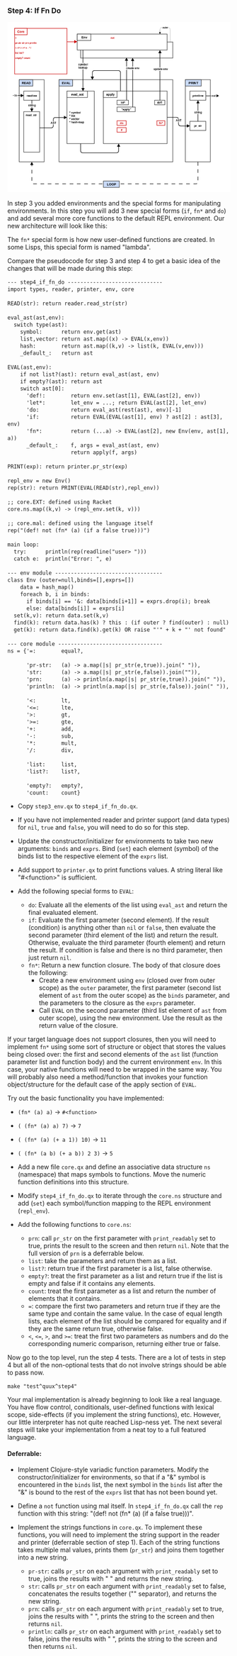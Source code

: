 ### Step 4: If Fn Do

![step4_if_fn_do architecture](step4_if_fn_do.png)

In step 3 you added environments and the special forms for
manipulating environments. In this step you will add 3 new special
forms (`if`, `fn*` and `do`) and add several more core functions to
the default REPL environment. Our new architecture will look like
this:

The `fn*` special form is how new user-defined functions are created.
In some Lisps, this special form is named "lambda".

Compare the pseudocode for step 3 and step 4 to get a basic idea of
the changes that will be made during this step:

```
--- step4_if_fn_do ------------------------------
import types, reader, printer, env, core

READ(str): return reader.read_str(str)

eval_ast(ast,env):
  switch type(ast):
    symbol:      return env.get(ast)
    list,vector: return ast.map((x) -> EVAL(x,env))
    hash:        return ast.map((k,v) -> list(k, EVAL(v,env)))
    _default_:   return ast

EVAL(ast,env):
    if not list?(ast): return eval_ast(ast, env)
    if empty?(ast): return ast
    switch ast[0]:
      'def!:        return env.set(ast[1], EVAL(ast[2], env))
      'let*:        let_env = ...; return EVAL(ast[2], let_env)
      'do:          return eval_ast(rest(ast), env)[-1]
      'if:          return EVAL(EVAL(ast[1], env) ? ast[2] : ast[3], env)
      'fn*:         return (...a) -> EVAL(ast[2], new Env(env, ast[1], a))
      _default_:    f, args = eval_ast(ast, env)
                    return apply(f, args)

PRINT(exp): return printer.pr_str(exp)

repl_env = new Env()
rep(str): return PRINT(EVAL(READ(str),repl_env))

;; core.EXT: defined using Racket
core.ns.map((k,v) -> (repl_env.set(k, v)))

;; core.mal: defined using the language itself
rep("(def! not (fn* (a) (if a false true)))")

main loop:
  try:      println(rep(readline("user> ")))
  catch e:  println("Error: ", e)

--- env module ----------------------------------
class Env (outer=null,binds=[],exprs=[])
    data = hash_map()
    foreach b, i in binds:
      if binds[i] == '&: data[binds[i+1]] = exprs.drop(i); break
      else: data[binds[i]] = exprs[i]
  set(k,v): return data.set(k,v)
  find(k): return data.has(k) ? this : (if outer ? find(outer) : null)
  get(k): return data.find(k).get(k) OR raise "'" + k + "' not found"

--- core module ---------------------------------
ns = {'=:        equal?,

      'pr-str:   (a) -> a.map(|s| pr_str(e,true)).join(" ")),
      'str:      (a) -> a.map(|s| pr_str(e,false)).join("")),
      'prn:      (a) -> println(a.map(|s| pr_str(e,true)).join(" ")),
      'println:  (a) -> println(a.map(|s| pr_str(e,false)).join(" ")),

      '<:        lt,
      '<=:       lte,
      '>:        gt,
      '>=:       gte,
      '+:        add,
      '-:        sub,
      '*:        mult,
      '/:        div,

      'list:     list,
      'list?:    list?,

      'empty?:   empty?,
      'count:    count}
```

* Copy `step3_env.qx` to `step4_if_fn_do.qx`.

* If you have not implemented reader and printer support (and data
  types) for `nil`, `true` and `false`, you will need to do so for
  this step.

* Update the constructor/initializer for environments to take two new
  arguments: `binds` and `exprs`. Bind (`set`) each element (symbol)
  of the binds list to the respective element of the `exprs` list.

* Add support to `printer.qx` to print functions values. A string
  literal like "#\<function>" is sufficient.

* Add the following special forms to `EVAL`:

  * `do`: Evaluate all the elements of the list using `eval_ast`
    and return the final evaluated element.
  * `if`: Evaluate the first parameter (second element). If the result
    (condition) is anything other than `nil` or `false`, then evaluate
    the second parameter (third element of the list) and return the
    result.  Otherwise, evaluate the third parameter (fourth element)
    and return the result. If condition is false and there is no third
    parameter, then just return `nil`.
  * `fn*`: Return a new function closure. The body of that closure
    does the following:
    * Create a new environment using `env` (closed over from outer
      scope) as the `outer` parameter, the first parameter (second
      list element of `ast` from the outer scope) as the `binds`
      parameter, and the parameters to the closure as the `exprs`
      parameter.
    * Call `EVAL` on the second parameter (third list element of `ast`
      from outer scope), using the new environment. Use the result as
      the return value of the closure.

If your target language does not support closures, then you will need
to implement `fn*` using some sort of structure or object that stores
the values being closed over: the first and second elements of the
`ast` list (function parameter list and function body) and the current
environment `env`. In this case, your native functions will need to be
wrapped in the same way. You will probably also need a method/function
that invokes your function object/structure for the default case of
the apply section of `EVAL`.

Try out the basic functionality you have implemented:

  * `(fn* (a) a)` -> `#<function>`
  * `( (fn* (a) a) 7)` -> `7`
  * `( (fn* (a) (+ a 1)) 10)` -> `11`
  * `( (fn* (a b) (+ a b)) 2 3)` -> `5`

* Add a new file `core.qx` and define an associative data structure
  `ns` (namespace) that maps symbols to functions. Move the numeric
  function definitions into this structure.

* Modify `step4_if_fn_do.qx` to iterate through the `core.ns`
  structure and add (`set`) each symbol/function mapping to the
  REPL environment (`repl_env`).

* Add the following functions to `core.ns`:
  * `prn`: call `pr_str` on the first parameter with `print_readably`
    set to true, prints the result to the screen and then return
    `nil`. Note that the full version of `prn` is a deferrable below.
  * `list`: take the parameters and return them as a list.
  * `list?`: return true if the first parameter is a list, false
    otherwise.
  * `empty?`: treat the first parameter as a list and return true if
    the list is empty and false if it contains any elements.
  * `count`: treat the first parameter as a list and return the number
    of elements that it contains.
  * `=`: compare the first two parameters and return true if they are
    the same type and contain the same value. In the case of equal
    length lists, each element of the list should be compared for
    equality and if they are the same return true, otherwise false.
  * `<`, `<=`, `>`, and `>=`: treat the first two parameters as
    numbers and do the corresponding numeric comparison, returning
    either true or false.

Now go to the top level, run the step 4 tests. There are a lot of
tests in step 4 but all of the non-optional tests that do not involve
strings should be able to pass now.

```
make "test^quux^step4"
```

Your mal implementation is already beginning to look like a real
language. You have flow control, conditionals, user-defined functions
with lexical scope, side-effects (if you implement the string
functions), etc. However, our little interpreter has not quite reached
Lisp-ness yet. The next several steps will take your implementation
from a neat toy to a full featured language.

#### Deferrable:

* Implement Clojure-style variadic function parameters. Modify the
  constructor/initializer for environments, so that if a "&" symbol is
  encountered in the `binds` list, the next symbol in the `binds` list
  after the "&" is bound to the rest of the `exprs` list that has not
  been bound yet.

* Define a `not` function using mal itself. In `step4_if_fn_do.qx`
  call the `rep` function with this string:
  "(def! not (fn* (a) (if a false true)))".

* Implement the strings functions in `core.qx`. To implement these
  functions, you will need to implement the string support in the
  reader and printer (deferrable section of step 1). Each of the string
  functions takes multiple mal values, prints them (`pr_str`) and
  joins them together into a new string.
  * `pr-str`: calls `pr_str` on each argument with `print_readably`
    set to true, joins the results with " " and returns the new
    string.
  * `str`: calls `pr_str` on each argument with `print_readably` set
    to false, concatenates the results together ("" separator), and
    returns the new string.
  * `prn`:  calls `pr_str` on each argument with `print_readably` set
    to true, joins the results with " ", prints the string to the
    screen and then returns `nil`.
  * `println`:  calls `pr_str` on each argument with `print_readably` set
    to false, joins the results with " ", prints the string to the
    screen and then returns `nil`.

